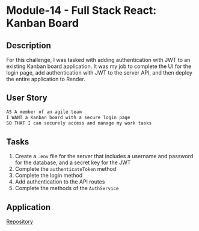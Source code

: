 # Module-14 - Full Stack React: Kanban Board

## Description

For this challenge, I was tasked with adding authentication with JWT to an existing Kanban board application. It was my job to complete the UI for the login page, add authentication with JWT to the server API, and then deploy the entire application to Render.

## User Story

```md
AS A member of an agile team
I WANT a Kanban board with a secure login page
SO THAT I can securely access and manage my work tasks
```

## Tasks

1. Create a `.env` file for the server that includes a username and password for the database, and a secret key for the JWT
2. Complete the `authenticateToken` method
3. Complete the login method
4. Add authentication to the API routes
5. Complete the methods of the `AuthService`

## Application

[Repository](http://https://github.com/zhill0950/Module-14)
